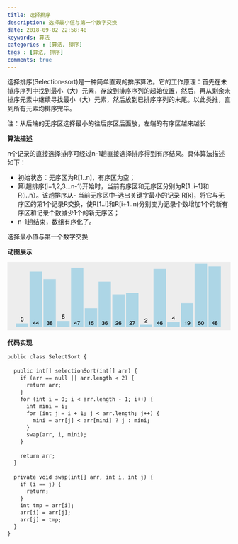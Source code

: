 ```yaml
---
title: 选择排序
description: 选择最小值与第一个数字交换
date: 2018-09-02 22:58:40
keywords: 算法
categories : [算法, 排序]
tags : [算法, 排序]
comments: true
---
```


选择排序(Selection-sort)是一种简单直观的排序算法。它的工作原理：首先在未排序序列中找到最小（大）元素，存放到排序序列的起始位置，然后，再从剩余未排序元素中继续寻找最小（大）元素，然后放到已排序序列的末尾。以此类推，直到所有元素均排序完毕。 

注：从后端的无序区选择最小的往后序区后面放，左端的有序区越来越长

**算法描述**

n个记录的直接选择排序可经过n-1趟直接选择排序得到有序结果。具体算法描述如下：

- 初始状态：无序区为R[1..n]，有序区为空；
- 第i趟排序(i=1,2,3…n-1)开始时，当前有序区和无序区分别为R[1..i-1]和R(i..n）。该趟排序从- 当前无序区中-选出关键字最小的记录 R[k]，将它与无序区的第1个记录R交换，使R[1..i]和R[i+1..n)分别变为记录个数增加1个的新有序区和记录个数减少1个的新无序区；
- n-1趟结束，数组有序化了。

选择最小值与第一个数字交换

**动图展示**

<img src="/images/selection-sort.gif">

**代码实现**

```
public class SelectSort {

  public int[] selectionSort(int[] arr) {
    if (arr == null || arr.length < 2) {
      return arr;
    }
    for (int i = 0; i < arr.length - 1; i++) {
      int mini = i;
      for (int j = i + 1; j < arr.length; j++) {
        mini = arr[j] < arr[mini] ? j : mini;
      }
      swap(arr, i, mini);
    }

    return arr;
  }

  private void swap(int[] arr, int i, int j) {
    if (i == j) {
      return;
    }
    int tmp = arr[i];
    arr[i] = arr[j];
    arr[j] = tmp;
  }
}
```